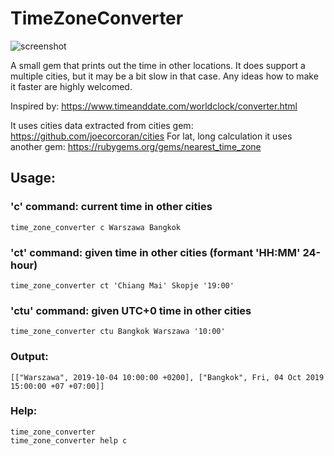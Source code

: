 # TimeZoneConverter

![screenshot](https://www.primogif.com/p/26uf4EHzNGXEXFpeg)

A small gem that prints out the time in other locations.
It does support a multiple cities, but it may be a bit slow in that case.
Any ideas how to make it faster are highly welcomed.

Inspired by:
https://www.timeanddate.com/worldclock/converter.html

It uses cities data extracted from cities gem: https://github.com/joecorcoran/cities
For lat, long calculation it uses another gem: https://rubygems.org/gems/nearest_time_zone

## Usage:

### 'c' command: current time in other cities
```
time_zone_converter c Warszawa Bangkok
```

### 'ct' command: given time in other cities (formant 'HH:MM' 24-hour)
```
time_zone_converter ct 'Chiang Mai' Skopje '19:00'
```

### 'ctu' command: given UTC+0 time in other cities
```
time_zone_converter ctu Bangkok Warszawa '10:00'
```


### Output:

```
[["Warszawa", 2019-10-04 10:00:00 +0200], ["Bangkok", Fri, 04 Oct 2019 15:00:00 +07 +07:00]]
```

### Help:

```
time_zone_converter
time_zone_converter help c
```
